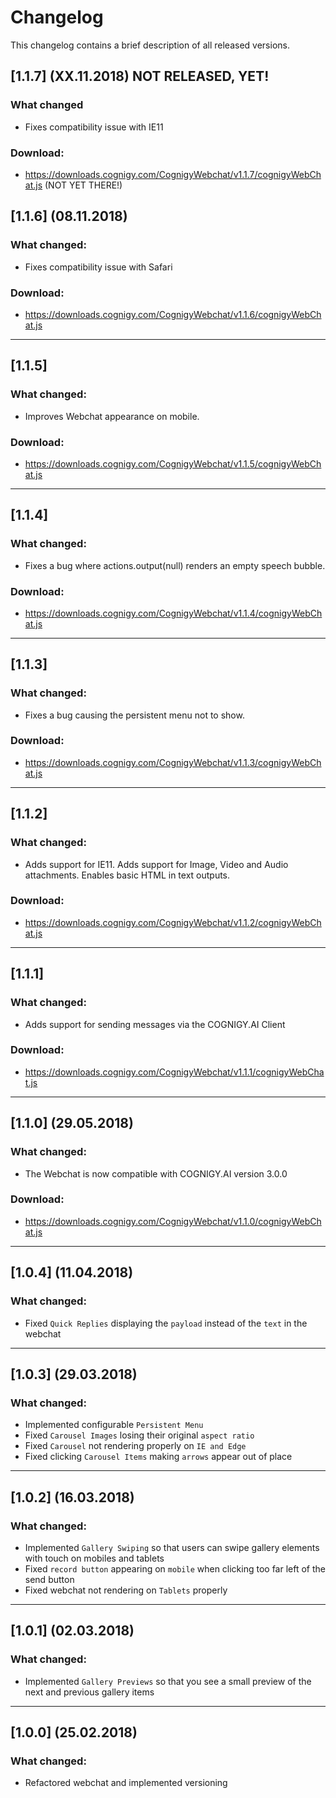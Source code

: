# Changelog
This changelog contains a brief description of all released versions.

## [1.1.7] (XX.11.2018) NOT RELEASED, YET!
### What changed
* Fixes compatibility issue with IE11

### Download:
* https://downloads.cognigy.com/CognigyWebchat/v1.1.7/cognigyWebChat.js (NOT YET THERE!)

## [1.1.6] (08.11.2018)
### What changed:
* Fixes compatibility issue with Safari

### Download:
* https://downloads.cognigy.com/CognigyWebchat/v1.1.6/cognigyWebChat.js
---

## [1.1.5]
### What changed:
* Improves Webchat appearance on mobile.

### Download:
* https://downloads.cognigy.com/CognigyWebchat/v1.1.5/cognigyWebChat.js
---

## [1.1.4]
### What changed:
* Fixes a bug where actions.output(null) renders an empty speech bubble.

### Download:
* https://downloads.cognigy.com/CognigyWebchat/v1.1.4/cognigyWebChat.js
---

## [1.1.3]
### What changed:
* Fixes a bug causing the persistent menu not to show.

### Download:
* https://downloads.cognigy.com/CognigyWebchat/v1.1.3/cognigyWebChat.js
---

## [1.1.2]
### What changed:
* Adds support for IE11. Adds support for Image, Video and Audio attachments. Enables basic HTML in text outputs.

### Download:
* https://downloads.cognigy.com/CognigyWebchat/v1.1.2/cognigyWebChat.js
---

## [1.1.1]
### What changed:
* Adds support for sending messages via the COGNIGY.AI Client

### Download:
* https://downloads.cognigy.com/CognigyWebchat/v1.1.1/cognigyWebChat.js
---

## [1.1.0] (29.05.2018)
### What changed:
* The Webchat is now compatible with COGNIGY.AI version 3.0.0

### Download:
* https://downloads.cognigy.com/CognigyWebchat/v1.1.0/cognigyWebChat.js
---

## [1.0.4] (11.04.2018)
### What changed:
* Fixed ``Quick Replies`` displaying the ``payload`` instead of the ``text`` in the webchat
---

## [1.0.3] (29.03.2018)
### What changed:
* Implemented configurable ``Persistent Menu``
* Fixed ``Carousel Images`` losing their original ``aspect ratio``
* Fixed ``Carousel`` not rendering properly on ``IE and Edge``
* Fixed clicking ``Carousel Items`` making ``arrows`` appear out of place
---

## [1.0.2] (16.03.2018)
### What changed:
* Implemented ``Gallery Swiping`` so that users can swipe gallery elements with touch on mobiles and tablets
* Fixed ``record button`` appearing on ``mobile`` when clicking too far left of the send button
* Fixed webchat not rendering on ``Tablets`` properly
---

## [1.0.1] (02.03.2018)
### What changed:
* Implemented ``Gallery Previews`` so that you see a small preview of the next and previous gallery items
---

## [1.0.0] (25.02.2018)
### What changed:
* Refactored webchat and implemented versioning